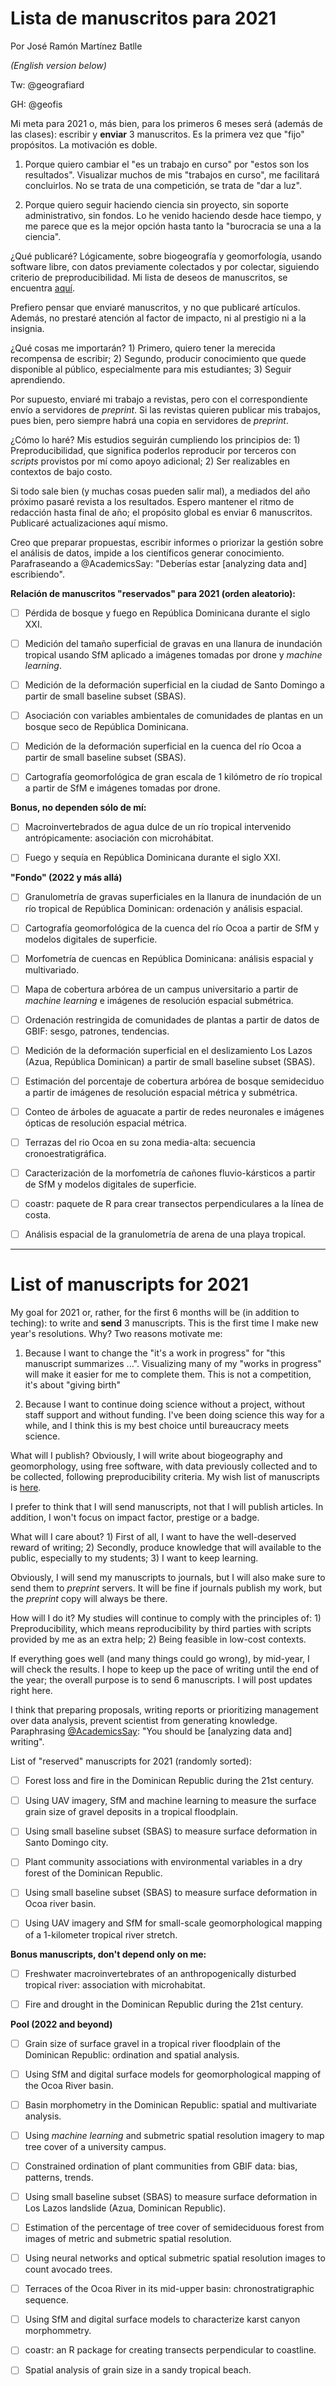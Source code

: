 # Lista de manuscritos para 2021
Por José Ramón Martínez Batlle

*(English version below)*

Tw: @geografiard

GH: @geofis

Mi meta para 2021 o, más bien, para los primeros 6 meses será (además de las clases): escribir y **enviar** 3 manuscritos. Es la primera vez que "fijo" propósitos. La motivación es doble.

1. Porque quiero cambiar el "es un trabajo en curso" por "estos son los resultados". Visualizar muchos de mis "trabajos en curso", me facilitará concluirlos. No se trata de una competición, se trata de "dar a luz".

2. Porque quiero seguir haciendo ciencia sin proyecto, sin soporte administrativo, sin fondos. Lo he venido haciendo desde hace tiempo, y me parece que es la mejor opción hasta tanto la "burocracia se una a la ciencia".

¿Qué publicaré? Lógicamente, sobre biogeografía y geomorfología, usando software libre, con datos previamente colectados y por colectar, siguiendo criterio de preproducibilidad. Mi lista de deseos de manuscritos, se encuentra [aquí]().

Prefiero pensar que enviaré manuscritos, y no que publicaré artículos. Además, no prestaré atención al factor de impacto, ni al prestigio ni a la insignia.

¿Qué cosas me importarán? 1) Primero, quiero tener la merecida recompensa de escribir; 2) Segundo, producir conocimiento que quede disponible al público, especialmente para mis estudiantes; 3) Seguir aprendiendo.

Por supuesto, enviaré mi trabajo a revistas, pero con el correspondiente envío a servidores de *preprint*. Si las revistas quieren publicar mis trabajos, pues bien, pero siempre habrá una copia en servidores de *preprint*.

¿Cómo lo haré? Mis estudios seguirán cumpliendo los principios de: 1) Preproducibilidad, que significa poderlos reproducir por terceros con *scripts* provistos por mí como apoyo adicional; 2) Ser realizables en contextos de bajo costo.

Si todo sale bien (y muchas cosas pueden salir mal), a mediados del año próximo pasaré revista a los resultados. Espero mantener el ritmo de redacción hasta final de año; el propósito global es enviar 6 manuscritos. Publicaré actualizaciones aquí mismo.

Creo que preparar propuestas, escribir informes o priorizar la gestión sobre el análisis de datos, impide a los científicos generar conocimiento. Parafraseando a @AcademicsSay: "Deberías estar [analyzing data and] escribiendo".

**Relación de manuscritos "reservados" para 2021 (orden aleatorio):**

- [ ] Pérdida de bosque y fuego en República Dominicana durante el siglo XXI.

- [ ] Medición del tamaño superficial de gravas en una llanura de inundación tropical usando SfM aplicado a imágenes tomadas por drone y *machine learning*.

- [ ] Medición de la deformación superficial en la ciudad de Santo Domingo a partir de small baseline subset (SBAS).

- [ ] Asociación con variables ambientales de comunidades de plantas en un bosque seco de República Dominicana.

- [ ] Medición de la deformación superficial en la cuenca del río Ocoa a partir de small baseline subset (SBAS).

- [ ] Cartografía geomorfológica de gran escala de 1 kilómetro de río tropical a partir de SfM e imágenes tomadas por drone.

**Bonus, no dependen sólo de mí:**

- [ ] Macroinvertebrados de agua dulce de un río tropical intervenido antrópicamente: asociación con microhábitat.

- [ ] Fuego y sequía en República Dominicana durante el siglo XXI.

**"Fondo" (2022 y más allá)**

- [ ] Granulometría de gravas superficiales en la llanura de inundación de un río tropical de República Dominican: ordenación y análisis espacial.

- [ ] Cartografía geomorfológica de la cuenca del río Ocoa a partir de SfM y modelos digitales de superficie.

- [ ] Morfometría de cuencas en República Dominicana: análisis espacial y multivariado.

- [ ] Mapa de cobertura arbórea de un campus universitario a partir de *machine learning* e imágenes de resolución espacial submétrica.

- [ ] Ordenación restringida de comunidades de plantas a partir de datos de GBIF: sesgo, patrones, tendencias.

- [ ] Medición de la deformación superficial en el deslizamiento Los Lazos (Azua, República Dominican) a partir de small baseline subset (SBAS).

- [ ] Estimación del porcentaje de cobertura arbórea de bosque semideciduo a partir de imágenes de resolución espacial métrica y submétrica.

- [ ] Conteo de árboles de aguacate a partir de redes neuronales e imágenes ópticas de resolución espacial métrica.

- [ ] Terrazas del rio Ocoa en su zona media-alta: secuencia cronoestratigráfica.

- [ ] Caracterización de la morfometría de cañones fluvio-kársticos a partir de SfM y modelos digitales de superficie.

- [ ] coastr: paquete de R para crear transectos perpendiculares a la línea de costa.

- [ ] Análisis espacial de la granulometría de arena de una playa tropical.

----

# List of manuscripts for 2021

My goal for 2021 or, rather, for the first 6 months will be (in addition to teching): to write and **send** 3 manuscripts. This is the first time I make new year's resolutions. Why? Two reasons motivate me:

1. Because I want to change the "it's a work in progress" for "this manuscript summarizes ...". Visualizing many of my "works in progress" will make it easier for me to complete them. This is not a competition, it's about "giving birth"

2. Because I want to continue doing science without a project, without staff support and without funding. I've been doing science this way for a while, and I think this is my best choice until bureaucracy meets science.

What will I publish? Obviously, I will write about biogeography and geomorphology, using free software, with data previously collected and to be collected, following preproducibility criteria. My wish list of manuscripts is [here]().

I prefer to think that I will send manuscripts, not that I will publish articles. In addition, I won't focus on impact factor, prestige or a badge.

What will I care about? 1) First of all, I want to have the well-deserved reward of writing; 2) Secondly, produce knowledge that will available to the public, especially to my students; 3) I want to keep learning.

Obviously, I will send my manuscripts to journals, but I will also make sure to send them to *preprint* servers. It will be fine if journals publish my work, but the *preprint* copy will always be there.

How will I do it? My studies will continue to comply with the principles of: 1) Preproducibility, which means reproducibility by third parties with scripts provided by me as an extra help; 2) Being feasible in low-cost contexts.

If everything goes well (and many things could go wrong), by mid-year, I will check the results. I hope to keep up the pace of writing until the end of the year; the overall purpose is to send 6 manuscripts. I will post updates right here.

I think that preparing proposals, writing reports or prioritizing management over data analysis, prevent scientist from generating knowledge. Paraphrasing [@AcademicsSay](https://twitter.com/AcademicsSay): "You should be [analyzing data and] writing".

List of "reserved" manuscripts for 2021 (randomly sorted):

- [ ] Forest loss and fire in the Dominican Republic during the 21st century.

- [ ] Using UAV imagery, SfM and machine learning to measure the surface grain size of gravel deposits in a tropical floodplain.

- [ ] Using small baseline subset (SBAS) to measure surface deformation in Santo Domingo city.

- [ ] Plant community associations with environmental variables in a dry forest of the Dominican Republic.

- [ ] Using small baseline subset (SBAS) to measure surface deformation in Ocoa river basin.

- [ ] Using UAV imagery and SfM for small-scale geomorphological mapping of a 1-kilometer tropical river stretch.

**Bonus manuscripts, don't depend only on me:**

- [ ] Freshwater macroinvertebrates of an anthropogenically disturbed tropical river: association with microhabitat.

- [ ] Fire and drought in the Dominican Republic during the 21st century.

**Pool (2022 and beyond)**

- [ ] Grain size of surface gravel in a tropical river floodplain of the Dominican Republic: ordination and spatial analysis.

- [ ] Using SfM and digital surface models for geomorphological mapping of the Ocoa River basin.

- [ ] Basin morphometry in the Dominican Republic: spatial and multivariate analysis.

- [ ] Using *machine learning* and submetric spatial resolution imagery to map tree cover of a university campus.

- [ ] Constrained ordination of plant communities from GBIF data: bias, patterns, trends.

- [ ] Using small baseline subset (SBAS) to measure surface deformation in Los Lazos landslide (Azua, Dominican Republic).

- [ ] Estimation of the percentage of tree cover of semideciduous forest from images of metric and submetric spatial resolution.

- [ ] Using neural networks and optical submetric spatial resolution images to count avocado trees.

- [ ] Terraces of the Ocoa River in its mid-upper basin: chronostratigraphic sequence.

- [ ] Using SfM and digital surface models to characterize karst canyon morphommetry.

- [ ] coastr: an R package for creating transects perpendicular to coastline.

- [ ] Spatial analysis of grain size in a sandy tropical beach.
